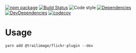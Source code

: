 [![npm package](https://img.shields.io/npm/v/@trailimage/flickr-plugin.svg)](https://www.npmjs.org/package/@trailimage/flickr-plugin)
[![Build Status](https://travis-ci.org/trailimage/flickr-plugin.svg?branch=master)](https://travis-ci.org/trailimage/flickr-plugin)
![Code style](https://img.shields.io/badge/code_style-prettier-ff69b4.svg)
[![Dependencies](https://img.shields.io/david/trailimage/flickr-plugin.svg)](https://david-dm.org/trailimage/flickr-plugin)
[![DevDependencies](https://img.shields.io/david/dev/trailimage/flickr-plugin.svg)](https://david-dm.org/trailimage/flickr-plugin#info=devDependencies&view=list)
[![codecov](https://codecov.io/gh/trailimage/flickr-plugin/branch/master/graph/badge.svg)](https://codecov.io/gh/trailimage/flickr-plugin)

# Usage

```
yarn add @trailimage/flickr-plugin --dev
```
